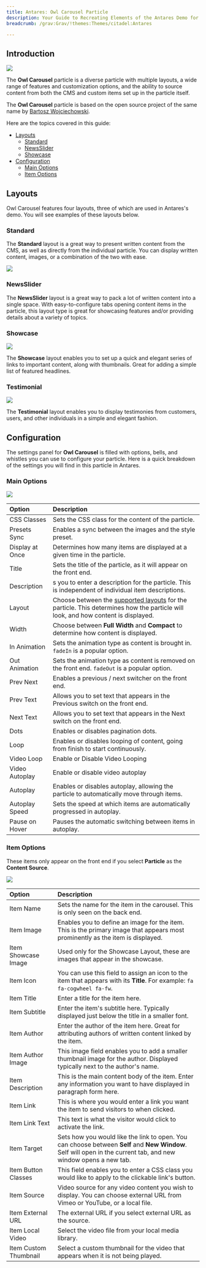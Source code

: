 ```yaml
---
title: Antares: Owl Carousel Particle
description: Your Guide to Recreating Elements of the Antares Demo for Grav
breadcrumb: /grav:Grav/!themes:Themes/citadel:Antares

---
```


## Introduction

![](assets/particle_owl1.jpeg)

The **Owl Carousel** particle is a diverse particle with multiple layouts, a wide range of features and customization options, and the ability to source content from both the CMS and custom items set up in the particle itself.

The **Owl Carousel** particle is based on the open source project of the same name by [Bartosz Wojciechowski](http://www.owlcarousel.owlgraphic.com/index.html).

Here are the topics covered in this guide:

* [Layouts](#layouts)
    - [Standard](#standard)
    - [NewsSlider](#newsslider)
    - [Showcase](#showcase)
* [Configuration](#configuration)
    - [Main Options](#main-options)
    - [Item Options](#item-options)

## Layouts

Owl Carousel features four layouts, three of which are used in Antares's demo. You will see examples of these layouts below.

### Standard

The **Standard** layout is a great way to present written content from the CMS, as well as directly from the individual particle. You can display written content, images, or a combination of the two with ease.

![](assets/particle_owl1.jpeg)

### NewsSlider

The **NewsSlider** layout is a great way to pack a lot of written content into a single space. With easy-to-configure tabs opening content items in the particle, this layout type is great for showcasing features and/or providing details about a variety of topics.

### Showcase

![](assets/particle_owl2.jpeg)

The **Showcase** layout enables you to set up a quick and elegant series of links to important content, along with thumbnails. Great for adding a simple list of featured headlines.

### Testimonial

![](assets/particle_owl3.jpeg)

The **Testimonial** layout enables you to display testimonies from customers, users, and other individuals in a simple and elegant fashion.

## Configuration

The settings panel for **Owl Carousel** is filled with options, bells, and whistles you can use to configure your particle. Here is a quick breakdown of the settings you will find in this particle in Antares.

### Main Options 

![](assets/particle_owl4.jpeg)

| Option          | Description                                                                                                                                  |
| :-----          | :-----                                                                                                                                       |
| CSS Classes     | Sets the CSS class for the content of the particle.                                                                                          |
| Presets Sync    | Enables a sync between the images and the style preset.                                                                                      |
| Display at Once | Determines how many items are displayed at a given time in the particle.                                                                     |
| Title           | Sets the title of the particle, as it will appear on the front end.                                                                          |
| Description     | s you to enter a description for the particle. This is independent of individual item descriptions.                                          |
| Layout          | Choose between the [supported layouts](#layouts) for the particle. This determines how the particle will look, and how content is displayed. |
| Width           | Choose between **Full Width** and **Compact** to determine how content is displayed.                                                         |
| In Animation    | Sets the animation type as content is brought in. `fadeIn` is a popular option.                                                              |
| Out Animation   | Sets the animation type as content is removed on the front end. `fadeOut` is a popular option.                                               |
| Prev Next       | Enables a previous / next switcher on the front end.                                                                                         |
| Prev Text       | Allows you to set text that appears in the Previous switch on the front end.                                                                 |
| Next Text       | Allows you to set text that appears in the Next switch on the front end.                                                                     |
| Dots            | Enables or disables pagination dots.                                                                                                         |
| Loop            | Enables or disables looping of content, going from finish to start continuously.                                                             |
| Video Loop      | Enable or Disable Video Looping                                                                                                              |
| Video Autoplay  | Enable or disable video autoplay                                                                                                             |
| Autoplay        | Enables or disables autoplay, allowing the particle to automatically move through items.                                                     |
| Autoplay Speed  | Sets the speed at which items are automatically progressed in autoplay.                                                                      |
| Pause on Hover  | Pauses the automatic switching between items in autoplay.                                                                                    |

### Item Options

These items only appear on the front end if you select **Particle** as the **Content Source**.

![](assets/particle_owl5.jpeg)

| Option                | Description                                                                                                                                                      |
| :-----                | :-----                                                                                                                                                           |
| Item Name             | Sets the name for the item in the carousel. This is only seen on the back end.                                                                                   |
| Item Image            | Enables you to define an image for the item. This is the primary image that appears most prominently as the item is displayed.                                   |
| Item Showcase Image   | Used only for the Showcase Layout, these are images that appear in the showcase.                                                                                 |
| Item Icon             | You can use this field to assign an icon to the item that appears with its **Title**. For example: `fa fa-cogwheel fa-fw`.                                       |
| Item Title            | Enter a title for the item here.                                                                                                                                 |
| Item Subtitle         | Enter the item's subtitle here. Typically displayed just below the title in a smaller font.                                                                      |
| Item Author           | Enter the author of the item here. Great for attributing authors of written content linked by the item.                                                          |
| Item Author Image     | This image field enables you to add a smaller thumbnail image for the author. Displayed typically next to the author's name.                                     |
| Item Description      | This is the main content body of the item. Enter any information you want to have displayed in paragraph form here.                                              |
| Item Link             | This is where you would enter a link you want the item to send visitors to when clicked.                                                                         |
| Item Link Text        | This text is what the visitor would click to activate the link.                                                                                                  |
| Item Target           | Sets how you would like the link to open. You can choose between **Self** and **New Window**. Self will open in the current tab, and new window opens a new tab. |
| Item Button Classes   | This field enables you to enter a CSS class you would like to apply to the clickable link's button.                                                              |
| Item Source           | Video source for any video content you wish to display. You can choose external URL from Vimeo or YouTube, or a local file.                                      |
| Item External URL     | The external URL if you select external URL as the source.                                                                                                       |
| Item Local Video      | Select the video file from your local media library.                                                                                                             |
| Item Custom Thumbnail | Select a custom thumbnail for the video that appears when it is not being played.                                                                                |
